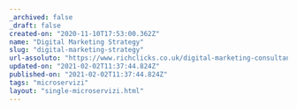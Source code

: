 ```yaml
---
_archived: false
_draft: false
created-on: "2020-11-10T17:53:00.362Z"
name: "Digital Marketing Strategy"
slug: "digital-marketing-strategy"
url-assoluto: "https://www.richclicks.co.uk/digital-marketing-consultancy/digital-marketing-strategy"
updated-on: "2021-02-02T11:37:44.824Z"
published-on: "2021-02-02T11:37:44.824Z"
tags: "microservizi"
layout: "single-microservizi.html"
---
```



